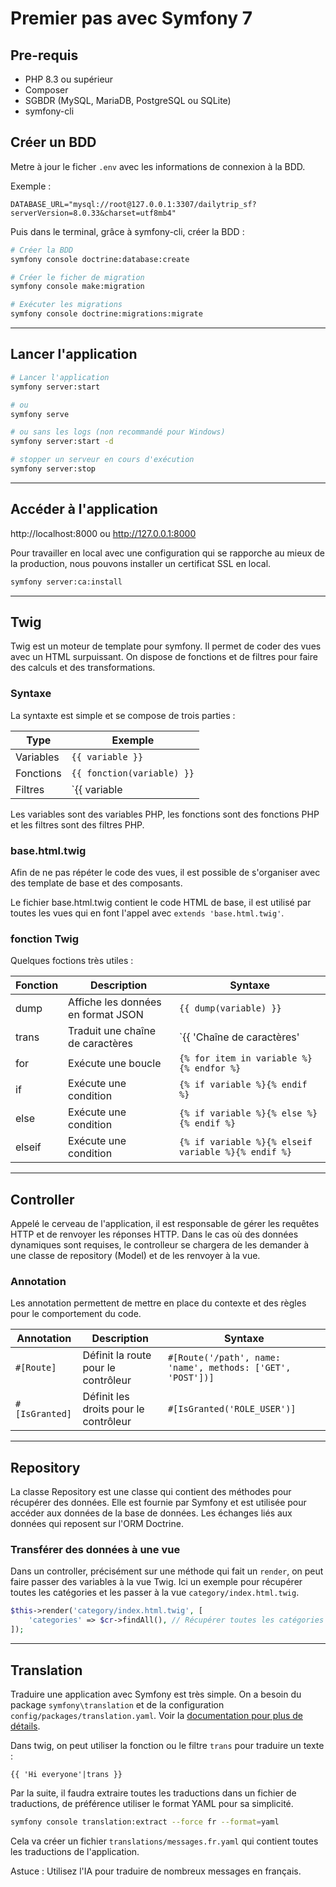# Premier pas avec Symfony 7


## Pre-requis

- PHP 8.3 ou supérieur
- Composer
- SGBDR (MySQL, MariaDB, PostgreSQL ou SQLite)
- symfony-cli

## Créer un BDD

Metre à jour le ficher `.env` avec les informations de connexion à la BDD.

Exemple : 

```
DATABASE_URL="mysql://root@127.0.0.1:3307/dailytrip_sf?serverVersion=8.0.33&charset=utf8mb4"
```

Puis dans le terminal, grâce à symfony-cli, créer la BDD :

```bash
# Créer la BDD
symfony console doctrine:database:create
```

```bash
# Créer le ficher de migration
symfony console make:migration
```

```bash
# Exécuter les migrations
symfony console doctrine:migrations:migrate
```

---

## Lancer l'application

```bash
# Lancer l'application
symfony server:start

# ou
symfony serve

# ou sans les logs (non recommandé pour Windows)
symfony server:start -d

# stopper un serveur en cours d'exécution
symfony server:stop
```

---

## Accéder à l'application

http://localhost:8000 ou http://127.0.0.1:8000

Pour travailler en local avec une configuration qui se rapporche au mieux de la production, nous pouvons installer un certificat SSL en local.

```bash
symfony server:ca:install
```

---

## Twig

Twig est un moteur de template pour symfony. Il permet de coder des vues avec un HTML surpuissant. On dispose de fonctions et de filtres pour faire des calculs et des transformations.

### Syntaxe

La syntaxte est simple et se compose de trois parties :

|Type|Exemple|
|---|---|
|Variables|`{{ variable }}`|
|Fonctions|`{{ fonction(variable) }}`|
|Filtres|`{{ variable|filtre }}`|

Les variables sont des variables PHP, les fonctions sont des fonctions PHP et les filtres sont des filtres PHP.

### base.html.twig

Afin de ne pas répéter le code des vues, il est possible de s'organiser avec des template de base et des composants.

Le fichier base.html.twig contient le code HTML de base, il est utilisé par toutes les vues qui en font l'appel avec `extends 'base.html.twig'`.

### fonction Twig

Quelques foctions très utiles :

|Fonction|Description|Syntaxe|
|---|---|---|
|dump|Affiche les données en format JSON|`{{ dump(variable) }}`|
|trans|Traduit une chaîne de caractères|`{{ 'Chaîne de caractères'|trans }}`|
|for|Exécute une boucle|`{% for item in variable %}{% endfor %}`|
|if|Exécute une condition|`{% if variable %}{% endif %}`|
|else|Exécute une condition|`{% if variable %}{% else %}{% endif %}`|
|elseif|Exécute une condition|`{% if variable %}{% elseif variable %}{% endif %}`|

---

## Controller

Appelé le cerveau de l'application, il est responsable de gérer les requêtes HTTP et de renvoyer les réponses HTTP. Dans le cas où des données dynamiques sont requises, le controlleur se chargera de les demander à une classe de repository (Model) et de les renvoyer à la vue.

### Annotation

Les annotation permettent de mettre en place du contexte et des règles pour le comportement du code.

|Annotation|Description|Syntaxe|
|---|---|---|
|`#[Route]`|Définit la route pour le contrôleur|`#[Route('/path', name: 'name', methods: ['GET', 'POST'])]`|
|`#[IsGranted]`|Définit les droits pour le contrôleur|`#[IsGranted('ROLE_USER')]`|

---

## Repository

La classe Repository est une classe qui contient des méthodes pour récupérer des données. Elle est fournie par Symfony et est utilisée pour accéder aux données de la base de données. Les échanges liés aux données qui reposent sur l'ORM Doctrine.

### Transférer des données à une vue

Dans un controller, précisément sur une méthode qui fait un `render`, on peut faire passer des variables à la vue Twig. Ici un exemple pour récupérer toutes les catégories et les passer à la vue `category/index.html.twig`.

```php
$this->render('category/index.html.twig', [
    'categories' => $cr->findAll(), // Récupérer toutes les catégories
]);
```

---

## Translation

Traduire une application avec Symfony est très simple. On a besoin du package `symfony\translation` et de la configuration `config/packages/translation.yaml`.
Voir la [documentation pour plus de détails]('https://symfony.com/doc/current/translation.html).

Dans twig, on peut utiliser la fonction ou le filtre `trans` pour traduire un texte : 

```twig
{{ 'Hi everyone'|trans }}
```

Par la suite, il faudra extraire toutes les traductions dans un fichier de traductions, de préférence utiliser le format YAML pour sa simplicité.

```bash
symfony console translation:extract --force fr --format=yaml
```

Cela va créer un fichier `translations/messages.fr.yaml` qui contient toutes les traductions de l'application. 

Astuce : Utilisez l'IA pour traduire de nombreux messages en français.
